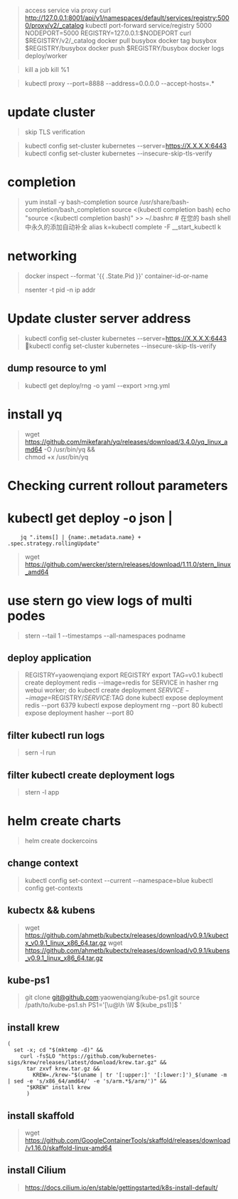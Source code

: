 >  access service via proxy
> curl http://127.0.0.1:8001/api/v1/namespaces/default/services/registry:5000/proxy/v2/_catalog
> kubectl port-forward service/registry 5000
> NODEPORT=5000
> REGISTRY=127.0.0.1:$NODEPORT
> curl $REGISTRY/v2/_catalog
> docker pull busybox
> docker tag busybox $REGISTRY/busybox
> docker push $REGISTRY/busybox
> docker logs deploy/worker

> kill a job
> kill %1 

> kubectl proxy --port=8888 --address=0.0.0.0 --accept-hosts=.*

# update cluster


> skip TLS verification

> kubectl config set-cluster kubernetes --server=https://X.X.X.X:6443
> kubectl config set-cluster kubernetes --insecure-skip-tls-verify

# completion 
>  yum install -y bash-completion
> source /usr/share/bash-completion/bash_completion
> source <(kubectl completion bash)
> echo "source <(kubectl completion bash)" >> ~/.bashrc # 在您的 bash shell 中永久的添加自动补全
> alias k=kubectl
> complete -F __start_kubectl k


# networking 

> docker inspect --format '{{ .State.Pid }}' container-id-or-name
> 
> nsenter -t pid -n ip addr

# Update cluster  server address 

> kubectl config set-cluster kubernetes --server=https://X.X.X.X:6443
> kubectl config set-cluster kubernetes --insecure-skip-tls-verify

## dump resource to yml

> kubectl get deploy/rng -o yaml --export >rng.yml

# install yq

> wget https://github.com/mikefarah/yq/releases/download/3.4.0/yq_linux_amd64 -O /usr/bin/yq &&\
    chmod +x /usr/bin/yq


# Checking current rollout parameters

# kubectl get deploy -o json |
        jq ".items[] | {name:.metadata.name} + .spec.strategy.rollingUpdate"

> wget https://github.com/wercker/stern/releases/download/1.11.0/stern_linux_amd64

# use stern go view  logs of multi podes

> stern --tail 1 --timestamps --all-namespaces podname



## deploy application

> REGISTRY=yaowenqiang
> export REGISTRY
> export TAG=v0.1
> kubectl create deployment redis --image=redis
> for SERVICE in hasher rng webui worker; do
> kubectl create deployment $SERVICE --image=$REGISTRY/$SERVICE:$TAG
done
> kubectl expose deployment redis --port 6379
> kubectl expose deployment rng --port 80
> kubectl expose deployment hasher --port 80


## filter kubectl run  logs
> sern -l run


## filter kubectl create deployment logs
> stern -l app 


# helm create charts

> helm create dockercoins


## change context

> kubectl config set-context --current --namespace=blue
> kubectl config get-contexts


## kubectx && kubens

> wget https://github.com/ahmetb/kubectx/releases/download/v0.9.1/kubectx_v0.9.1_linux_x86_64.tar.gz
> wget https://github.com/ahmetb/kubectx/releases/download/v0.9.1/kubens_v0.9.1_linux_x86_64.tar.gz


## kube-ps1

> git clone git@github.com:yaowenqiang/kube-ps1.git
> source /path/to/kube-ps1.sh
> PS1='[\u@\h \W $(kube_ps1)]\$ '


## install krew


```
(
  set -x; cd "$(mktemp -d)" &&
    curl -fsSLO "https://github.com/kubernetes-sigs/krew/releases/latest/download/krew.tar.gz" &&
      tar zxvf krew.tar.gz &&
        KREW=./krew-"$(uname | tr '[:upper:]' '[:lower:]')_$(uname -m | sed -e 's/x86_64/amd64/' -e 's/arm.*$/arm/')" &&
	  "$KREW" install krew
	  )

```



## install skaffold

> wget https://github.com/GoogleContainerTools/skaffold/releases/download/v1.16.0/skaffold-linux-amd64

## install Cilium
> https://docs.cilium.io/en/stable/gettingstarted/k8s-install-default/
